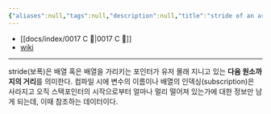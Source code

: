 ```yaml
---
{"aliases":null,"tags":null,"description":null,"title":"stride of an array {C}","created":"2023-09-01T15:17:43","updated":"2023-09-01T15:20:28","dg-publish":true,"permalink":"/docs/stride of an array {C}/","dgPassFrontmatter":true}
---
```


- [[docs/index/0017 C 🍎\|0017 C 🍎]]
- [wiki](https://en.wikipedia.org/wiki/Stride_of_an_array)
___
stride(보폭)은 배열 혹은 배열을 가리키는 포인터가 유저 몰래 지니고 있는 **다음 원소까지의 거리**를 의미한다. 컴파일 시에 변수의 이름이나 배열의 인덱싱(subscription)은 사라지고 오직 스택포인터의 시작으로부터 얼마나 멀리 떨어져 있는가에 대한 정보만 남게 되는데, 이때 참조하는 데이터이다. 
